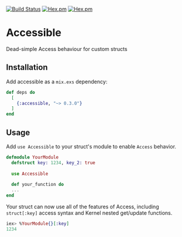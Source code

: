 [![Build Status](https://travis-ci.org/codedge-llc/accessible.svg?branch=master)](https://travis-ci.org/codedge-llc/accessible)
[![Hex.pm](http://img.shields.io/hexpm/v/accessible.svg)](https://hex.pm/packages/accessible) [![Hex.pm](http://img.shields.io/hexpm/dt/accessible.svg)](https://hex.pm/packages/accessible)

# Accessible

Dead-simple Access behaviour for custom structs

## Installation

Add accessible as a `mix.exs` dependency:

```elixir
def deps do
  [
    {:accessible, "~> 0.3.0"}
  ]
end
```

## Usage

Add `use Accessible` to your struct's module to enable `Access` behavior.

```elixir
defmodule YourModule
  defstruct key: 1234, key_2: true
  
  use Accessible
  
  def your_function do
  ...
end
```

Your struct can now use all of the features of Access, including `struct[:key]` access syntax and Kernel nested get/update functions.

```elixir
iex> %YourModule{}[:key]
1234
```
